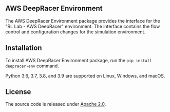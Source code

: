 ## AWS DeepRacer Environment

The AWS DeepRacer Environment package provides the interface for the "RL Lab - AWS DeepRacer" environment.
The interface contains the flow control and configuration changes for the simulation environment.

## Installation

To install AWS DeepRacer Environment package, run the `pip install deepracer-env` command.

Python 3.6, 3.7, 3.8, and 3.9 are supported on Linux, Windows, and macOS.

## License

The source code is released under [Apache 2.0](https://aws.amazon.com/apache-2-0/).

